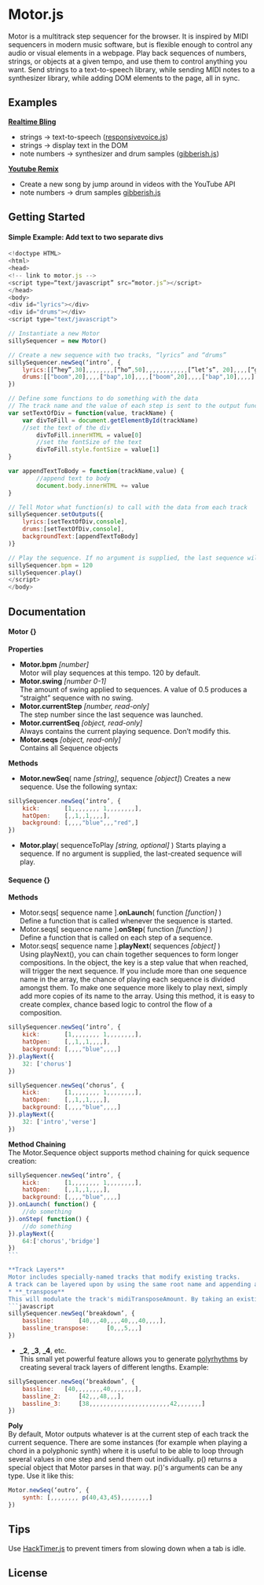 # Motor.js
Motor is a multitrack step sequencer for the browser. It is inspired by MIDI sequencers in modern music software, but is flexible enough to control any audio or visual elements in a webpage. Play back sequences of numbers, strings, or objects at a given tempo, and use them to control anything you want. Send strings to a text-to-speech library, while sending MIDI notes to a synthesizer library, while adding DOM elements to the page, all in sync.

## Examples
**[Realtime Bling](http://urmston.xyz/realtimebling)**
- strings -> text-to-speech ([responsivevoice.js](link))
- strings -> display text in the DOM
- note numbers -> synthesizer and drum samples ([gibberish.js](https://github.com/charlieroberts/Gibberish))

**[Youtube Remix](http://urmston.xyz/trackYoutubeRemix)**
- Create a new song by jump around in videos with the YouTube API
- note numbers -> drum samples [gibberish.js](https://github.com/charlieroberts/Gibberish)

## Getting Started
#### Simple Example: Add text to two separate divs
```javascript
<!doctype HTML>
<html>
<head>
<!-- link to motor.js -->
<script type=“text/javascript” src=“motor.js”></script>
</head>
<body>
<div id="lyrics"></div>
<div id="drums"></div>
<script type="text/javascript">

// Instantiate a new Motor
sillySequencer = new Motor()

// Create a new sequence with two tracks, “lyrics” and “drums”
sillySequencer.newSeq(‘intro’, {
	lyrics:[[“hey”,30],,,,,,,,[“ho”,50],,,,,,,,,,,,[”let’s”, 20],,,,[“go”,50],,,,,,,,],
	drums:[["boom",20],,,,["bap",10],,,,["boom",20],,,,["bap",10],,,,]
})

// Define some functions to do something with the data
// The track name and the value of each step is sent to the output functions
var setTextOfDiv = function(value, trackName) {
   	var divToFill = document.getElementById(trackName)
   	//set the text of the div
    	divToFill.innerHTML = value[0]
    	//set the fontSize of the text
    	divToFill.style.fontSize = value[1]
}

var appendTextToBody = function(trackName,value) {
    	//append text to body
    	document.body.innerHTML += value
}

// Tell Motor what function(s) to call with the data from each track
sillySequencer.setOutputs({
	lyrics:[setTextOfDiv,console],
	drums:[setTextOfDiv,console],
	backgroundText:[appendTextToBody]
)}

// Play the sequence. If no argument is supplied, the last sequence will play.
sillySequencer.bpm = 120
sillySequencer.play()
</script>
</body>
```

## Documentation
#### Motor {}
**Properties**
* **Motor.bpm** *[number]*     
Motor will play sequences at this tempo. 120 by default.
* **Motor.swing** *[number 0-1]*     
The amount of swing applied to sequences. A value of 0.5 produces a “straight” sequence with no swing.
* **Motor.currentStep** *[number, read-only]*     
The step number since the last sequence was launched.
* **Motor.currentSeq** *[object, read-only]*      
Always contains the current playing sequence. Don’t modify this.
* **Motor.seqs** *[object, read-only]*     
Contains all Sequence objects

**Methods**     
* **Motor.newSeq**( name *[string]*, sequence *[object]*)
Creates a new sequence. Use the following syntax:
```javascript
sillySequencer.newSeq(‘intro’, {  
	kick: 		[1,,,,,,,, 1,,,,,,,,],  
	hatOpen: 	[,,1,,1,,,,],  
	background:	[,,,,"blue",,,"red",]
})
```
* **Motor.play**( sequenceToPlay *[string, optional]* )
Starts playing a sequence. If no argument is supplied, the last-created sequence will play.

#### Sequence {}
**Methods**     
* Motor.seqs[ sequence name ].**onLaunch**( function *[function]* )     
Define a function that is called whenever the sequence is started.
* Motor.seqs[ sequence name ].**onStep**( function *[function]* )    
Define a function that is called on each step of a sequence.
* Motor.seqs[ sequence name ].**playNext**( sequences *[object]* )     
Using playNext(), you can chain together sequences to form longer compositions. In the object, the key is a step value that when reached, will trigger the next sequence. If you include more than one sequence name in the array, the chance of playing each sequence is divided amongst them. To make one sequence more likely to play next, simply add more copies of its name to the array. Using this method, it is easy to create complex, chance based logic to control the flow of a composition.
```javascript
sillySequencer.newSeq(‘intro’, {  
	kick: 		[1,,,,,,,, 1,,,,,,,,],  
	hatOpen: 	[,,1,,1,,,,],  
	background:	[,,,,"blue",,,,]
}).playNext({
	32: ['chorus']
})

sillySequencer.newSeq(‘chorus’, {  
	kick: 		[1,,,,,,,, 1,,,,,,,,],  
	hatOpen: 	[,,1,,1,,,,],  
	background:	[,,,,"blue",,,,]
}).playNext({
	32: ['intro','verse']
})
````

**Method Chaining**     
The Motor.Sequence object supports method chaining for quick sequence creation:
````javascript
sillySequencer.newSeq(‘intro’, {  
	kick: 		[1,,,,,,,, 1,,,,,,,,],  
	hatOpen: 	[,,1,,1,,,,],  
	background:	[,,,,"blue",,,,]
}).onLaunch( function() {
	//do something
}).onStep( function() {
	//do something
}).playNext({
	64:['chorus','bridge']
})
```

**Track Layers**     
Motor includes specially-named tracks that modify existing tracks.
A track can be layered upon by using the same root name and appending a keyword.
* **_transpose**     
This will modulate the track's midiTransposeAmount. By taking an existing melody and transposing it with the _transpose track layer you can achieve some interesting melodic effects, especially when the two layers are different lengths. Example:
```javascript
sillySequencer.newSeq(‘breakdown’, {  
	bassline: 		[40,,,40,,,,40,,,40,,,,],  
	bassline_transpose: 	[0,,,5,,,]
})
````
* **_2**, **_3**, **_4**, etc.    
This small yet powerful feature allows you to generate [polyrhythms](https://en.wikipedia.org/wiki/Polyrhythm) by creating several track layers of different lengths. Example:
```javascript
sillySequencer.newSeq(‘breakdown’, {  
	bassline: 	[40,,,,,,,,40,,,,,,,],  
	bassline_2: 	[42,,,48,,,],
	bassline_3: 	[38,,,,,,,,,,,,,,,,,,,,,,,42,,,,,,,]
})
````
**Poly**     
By default, Motor outputs whatever is at the current step of each track the current sequence. There are some instances (for example when playing a chord in a polyphonic synth) where it is useful to be able to loop through several values in one step and send them out individually. p() returns a special object that Motor parses in that way. p()'s arguments can be any type. Use it like this:
```javascript
Motor.newSeq(‘outro’, {  
	synth: [,,,,,,,, p(40,43,45),,,,,,,,]  
})
````
## Tips
Use [HackTimer.js](https://github.com/turuslan/HackTimer) to prevent timers from slowing down when a tab is idle.
## License
